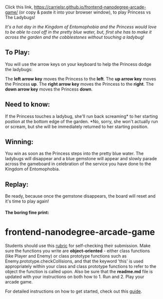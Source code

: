 
Click this link, https://carrielsr.github.io/frontend-nanodegree-arcade-game/ (or copy & paste it into your browser window), to play Princess vs The Ladybugs!


*It's a hot day in the Kingdom of Entomophobia and the Princess would love to be able to cool off in the pretty blue water, but, first she has to make it across the garden and the cobblestones without touching a ladybug!* 


## To Play:

You will use the arrow keys on your keyboard to help the Princess dodge the ladybugs:

The **left arrow key** moves the Princess to the **left**.
The **up arrow key** moves the Princess **up**.
The **right arrow key** moves the Princess to the **right**.
The **down arrow key** moves the Princess **down**.


## Need to know:

If the Princess touches a ladybug, she'll run back screaming* to her starting postion at the bottom edge of the garden. *No, sorry, she won't actually run or scream, but she will be immediately returned to her starting position. 


## Winning: 

You win as soon as the Princess steps into the pretty blue water. The ladybugs will disappear and a blue gemstone will appear and slowly parade across the gameboard in celebration of the service you have done to the Kingdom of Entomophobia.


## Replay:

Be ready, because once the gemstone disappears, the board will reset and it's time to play again! 







#### The boring fine print: 

frontend-nanodegree-arcade-game
===============================

Students should use this [rubric](https://review.udacity.com/#!/projects/2696458597/rubric) for self-checking their submission. Make sure the functions you write are **object-oriented** - either class functions (like Player and Enemy) or class prototype functions such as Enemy.prototype.checkCollisions, and that the keyword 'this' is used appropriately within your class and class prototype functions to refer to the object the function is called upon. Also be sure that the **readme.md** file is updated with your instructions on both how to 1. Run and 2. Play your arcade game.

For detailed instructions on how to get started, check out this [guide](https://docs.google.com/document/d/1v01aScPjSWCCWQLIpFqvg3-vXLH2e8_SZQKC8jNO0Dc/pub?embedded=true).
